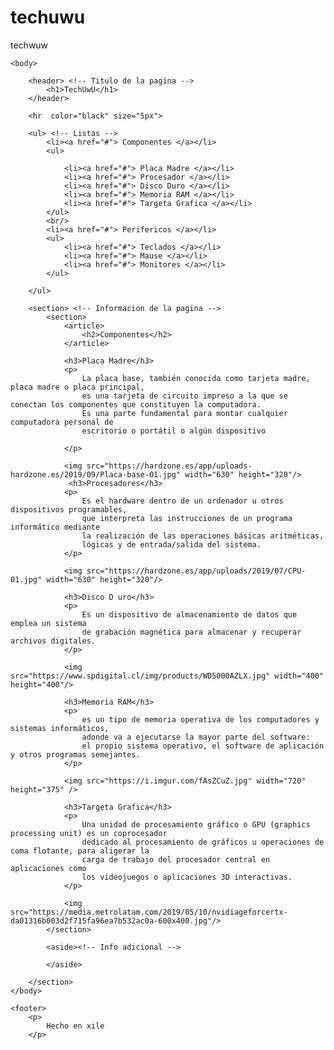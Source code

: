 # techuwu
techwuw
<!DOCTYPE html>
<html>
    <head>
        <meta charset="UTF-8">
        <title>UwU</title> <!-- Titulo pestaña -->
        <link href="Estiloguiauno.css" rel="stylesheet" type="text/css"/>
    </head>
    
    <body>
        
        <header> <!-- Titulo de la pagina -->           
            <h1>TechUwU</h1> 
        </header>
        
        <hr  color="black" size="5px">
            
        <ul> <!-- Listas -->
            <li><a href="#"> Componentes </a></li>
            <ul>
                 
                <li><a href="#"> Placa Madre </a></li>
                <li><a href="#"> Procesador </a></li>
                <li><a href="#"> Disco Duro </a></li>
                <li><a href="#"> Memoria RAM </a></li>
                <li><a href="#"> Targeta Grafica </a></li> 
            </ul>
            <br/>
            <li><a href="#"> Perifericos </a></li> 
            <ul>
                <li><a href="#"> Teclados </a></li>
                <li><a href="#"> Mause </a></li> 
                <li><a href="#"> Monitores </a></li>     
            </ul>
            
        </ul>
        
        <section> <!-- Informacion de la pagina -->
            <section>
                <article>
                    <h2>Componentes</h2>
                </article>
                
                <h3>Placa Madre</h3>
                <p>
                    La placa base, también conocida como tarjeta madre, placa madre o placa principal, 
                    es una tarjeta de circuito impreso a la que se conectan los componentes que constituyen la computadora.
                    Es una parte fundamental para montar cualquier computadora personal de 
                    escritorio o portátil o algún dispositivo
                    
                </p>
                
                <img src="https://hardzone.es/app/uploads-hardzone.es/2019/09/Placa-base-01.jpg" width="630" height="320"/>
                 <h3>Procesadores</h3>
                <p>
                    Es el hardware dentro de un ordenador u otros dispositivos programables, 
                    que interpreta las instrucciones de un programa informático mediante 
                    la realización de las operaciones básicas aritméticas, 
                    lógicas y de entrada/salida del sistema.
                </p>
                
                <img src="https://hardzone.es/app/uploads/2019/07/CPU-01.jpg" width="630" height="320"/>
                
                <h3>Disco D uro</h3>
                <p>
                    Es un dispositivo de almacenamiento de datos que emplea un sistema 
                    de grabación magnética para almacenar y recuperar archivos digitales.
                </p>
                
                <img src="https://www.spdigital.cl/img/products/WD5000AZLX.jpg" width="400" height="400"/>
                
                <h3>Memoria RAM</h3>
                <p>
                    es un tipo de memoria operativa de los computadores y sistemas informáticos, 
                    adonde va a ejecutarse la mayor parte del software: 
                    el propio sistema operativo, el software de aplicación y otros programas semejantes.
                </p>
                
                <img src="https://i.imgur.com/fAsZCuZ.jpg" width="720" height="375" />
                
                <h3>Targeta Grafica</h3>
                <p>
                    Una unidad de procesamiento gráfico o GPU (graphics processing unit) es un coprocesador 
                    dedicado al procesamiento de gráficos u operaciones de coma flotante, para aligerar la 
                    carga de trabajo del procesador central en aplicaciones como
                    los videojuegos o aplicaciones 3D interactivas.
                </p>
                
                <img src="https://media.metrolatam.com/2019/05/10/nvidiageforcertx-da01316b003d2f715fa96ea7b532ac0a-600x400.jpg"/>
            </section>
            
            <aside><!-- Info adicional --> 
                          
            </aside>
            
        </section>
    </body>
    
    <footer>
        <p>
            Hecho en xile
        </p>
  </footer>
</html>
